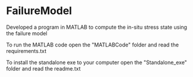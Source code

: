 # FailureModel

Developed a program in MATLAB to compute the in-situ stress state using the failure model

To run the MATLAB code open the "MATLABCode" folder and read the requirements.txt

To install the standalone exe to your computer open the "Standalone_exe" folder and read the readme.txt